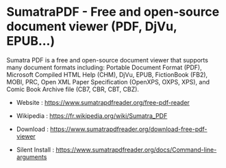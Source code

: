 # SumatraPDF - Free and open-source document viewer (PDF, DjVu, EPUB...)

Sumatra PDF is a free and open-source document viewer that supports many
document formats including: Portable Document Format (PDF), Microsoft
Compiled HTML Help (CHM), DjVu, EPUB, FictionBook (FB2), MOBI, PRC,
Open XML Paper Specification (OpenXPS, OXPS, XPS), and Comic Book Archive
file (CB7, CBR, CBT, CBZ).

* Website : https://www.sumatrapdfreader.org/free-pdf-reader
* Wikipedia : https://fr.wikipedia.org/wiki/Sumatra_PDF

* Download : https://www.sumatrapdfreader.org/download-free-pdf-viewer
* Silent Install : https://www.sumatrapdfreader.org/docs/Command-line-arguments
